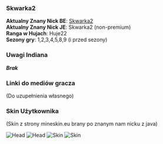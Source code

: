 ### Skwarka2

**Aktualny Znany Nick BE**: [Skwarka2](https://account.xbox.com/pl-pl/profile?gamertag=Skwarka2) <br>
**Aktualny Znany Nick JE**: Skwarka2 (non-premium) <br>
**Ranga w Hujach**: Huje22 <br>
**Sezony gry**: 1,2,3,4,5,8,9 (i przed sezony) <br>

### Uwagi Indiana

***Brak***

### Linki do mediów gracza

(Do uzupełnienia własnego)

### Skin Użytkownika

(Skin z strony mineskin.eu brany po znanym nam nicku z java) <br>

![Head](https://mineskin.eu/headhelm/Skwarka2/90.png)
![Head](https://mineskin.eu/head/Skwarka2/90.png)
![Skin](https://mineskin.eu/armor/bust/Skwarka2/90.png)
![Skin](https://mineskin.eu/bust/Skwarka2/90.png)

